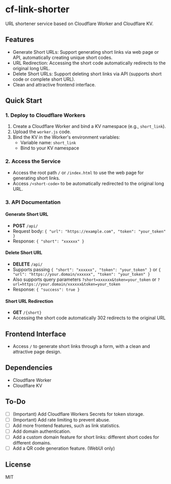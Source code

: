 # cf-link-shorter

URL shortener service based on Cloudflare Worker and Cloudflare KV.

## Features

- Generate Short URLs: Support generating short links via web page or API, automatically creating unique short codes.
- URL Redirection: Accessing the short code automatically redirects to the original long URL.
- Delete Short URLs: Support deleting short links via API (supports short code or complete short URL).
- Clean and attractive frontend interface.

## Quick Start

### 1. Deploy to Cloudflare Workers

1. Create a Cloudflare Worker and bind a KV namespace (e.g., `short_link`).
2. Upload the `worker.js` code.
3. Bind the KV in the Worker's environment variables:
   - Variable name: `short_link`
   - Bind to your KV namespace

### 2. Access the Service

- Access the root path `/` or `/index.html` to use the web page for generating short links.
- Access `/<short-code>` to be automatically redirected to the original long URL.

### 3. API Documentation

#### Generate Short URL

- **POST** `/api/`
- Request body: `{ "url": "https://example.com", "token": "your_token" }`
- Response: `{ "short": "xxxxxx" }`

#### Delete Short URL

- **DELETE** `/api/`
- Supports passing `{ "short": "xxxxxx", "token": "your_token" }` or `{ "url": "https://your.domain/xxxxxx", "token": "your_token" }`
- Also supports query parameters `?short=xxxxxx&token=your_token` or `?url=https://your.domain/xxxxxx&token=your_token`
- Response: `{ "success": true }`

#### Short URL Redirection

- **GET** `/{short}`
- Accessing the short code automatically 302 redirects to the original URL

## Frontend Interface

- Access `/` to generate short links through a form, with a clean and attractive page design.

## Dependencies

- Cloudflare Worker
- Cloudflare KV

## To-Do

- [ ] (Important) Add Cloudflare Workers Secrets for token storage.
- [ ] (Important) Add rate limiting to prevent abuse.
- [ ] Add more frontend features, such as link statistics.
- [ ] Add domain authentication.
- [ ] Add a custom domain feature for short links: different short codes for different domains.
- [ ] Add a QR code generation feature. (WebUI only)

## License

MIT
